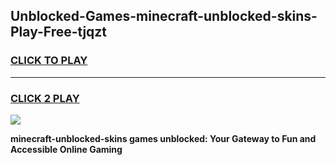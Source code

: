 
## Unblocked-Games-minecraft-unblocked-skins-Play-Free-tjqzt
<h3>
<a href="https://premium76.site?title=minecraft-unblocked-skins&ref=21A">CLICK TO PLAY</a></h3>
<hr>

<h3>
<a href="https://premium76.site?title=minecraft-unblocked-skins&ref=21A">CLICK 2 PLAY</a>
  
</h3>

<a href="https://premium76.site?title=minecraft-unblocked-skins&ref=21A"><img src="https://clearcache.store/games.png"></a>


**minecraft-unblocked-skins games unblocked: Your Gateway to Fun and Accessible Online Gaming**
